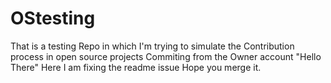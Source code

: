 # OStesting
That is a testing Repo in which I'm trying to simulate the Contribution process in open source projects
Commiting from the Owner account "Hello There"
Here I am fixing the readme issue Hope you merge it. 
